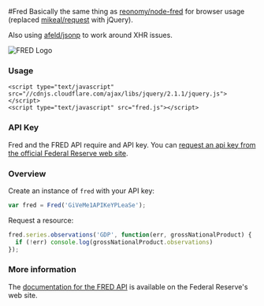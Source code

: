 #Fred
Basically the same thing as [reonomy/node-fred](https://github.com/reonomy/node-fred)
for browser usage (replaced [mikeal/request](https://github.com/mikeal/request) with jQuery).

Also using [afeld/jsonp](https://github.com/afeld/jsonp) to work around XHR issues.

![FRED Logo](http://research.stlouisfed.org/images/fred-logo-2x.png)

### Usage
```
<script type="text/javascript" src="//cdnjs.cloudflare.com/ajax/libs/jquery/2.1.1/jquery.js"></script>
<script type="text/javascript" src="fred.js"></script>
```

### API Key
Fred and the FRED API require and API key. You can [request an api key from the official Federal Reserve web site](http://api.stlouisfed.org/api_key.html).

### Overview

Create an instance of `fred` with your API key:
```javascript
var fred = Fred('GiVeMe1APIKeYPLeaSe');
```

Request a resource:
```javascript
fred.series.observations('GDP', function(err, grossNationalProduct) {
  if (!err) console.log(grossNationalProduct.observations)
});
```


### More information

The [documentation for the FRED API](http://api.stlouisfed.org/docs/fred/#General_Documentation) is available on the Federal Reserve's web site.
